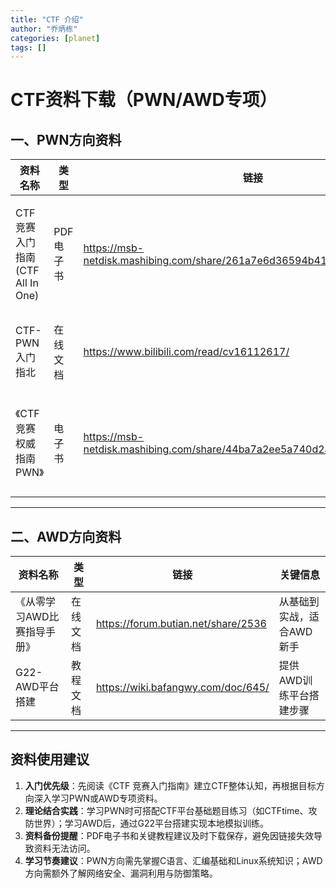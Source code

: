 ```yaml
---
title: "CTF 介绍"
author: "乔炳栋"
categories: [planet]
tags: []
---
```

# CTF资料下载（PWN/AWD专项）

## 一、PWN方向资料
| 资料名称                | 类型        | 链接                                                                 | 关键信息                  |
|-------------------------|-------------|----------------------------------------------------------------------|---------------------------|
| CTF 竞赛入门指南(CTF All In One) | PDF电子书   | https://msb-netdisk.mashibing.com/share/261a7e6d36594b41a3213078f29afd21 | 共1839页，覆盖CTF入门核心内容 |
| CTF-PWN入门指北         | 在线文档    | https://www.bilibili.com/read/cv16112617/                             | 适合PWN新手入门学习        |
| 《CTF竞赛权威指南PWN》   | 电子书      | https://msb-netdisk.mashibing.com/share/44ba7a2ee5a740d2aa9977af276a4dfb | 聚焦PWN方向，权威性较强    |

---

## 二、AWD方向资料
| 资料名称                | 类型        | 链接                                                                 | 关键信息                  |
|-------------------------|-------------|----------------------------------------------------------------------|---------------------------|
| 《从零学习AWD比赛指导手册》 | 在线文档    | https://forum.butian.net/share/2536                                   | 从基础到实战，适合AWD新手  |
| G22-AWD平台搭建         | 教程文档    | https://wiki.bafangwy.com/doc/645/                                    | 提供AWD训练平台搭建步骤    |

---

## 资料使用建议
1. **入门优先级**：先阅读《CTF 竞赛入门指南》建立CTF整体认知，再根据目标方向深入学习PWN或AWD专项资料。
2. **理论结合实践**：学习PWN时可搭配CTF平台基础题目练习（如CTFtime、攻防世界）；学习AWD后，通过G22平台搭建实现本地模拟训练。
3. **资料备份提醒**：PDF电子书和关键教程建议及时下载保存，避免因链接失效导致资料无法访问。
4. **学习节奏建议**：PWN方向需先掌握C语言、汇编基础和Linux系统知识；AWD方向需额外了解网络安全、漏洞利用与防御策略。
